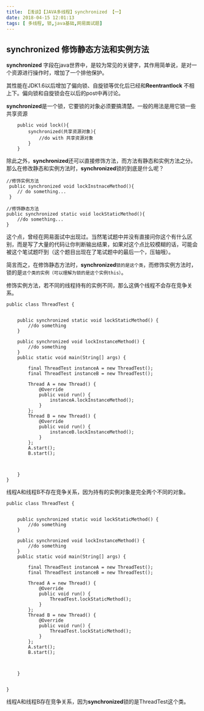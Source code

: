 ```yaml
---
title: 【浅谈】【JAVA多线程】synchronized 【一】
date: 2018-04-15 12:01:13
tags: [ 多线程, 锁,java基础,网易面试题]
---
```

## synchronized 修饰静态方法和实例方法
**synchronized** 字段在java世界中，是较为常见的关键字，其作用简单说，是对一个资源进行操作时，增加了一个排他保护。

其性能在JDK1.6以后增加了偏向锁、自旋锁等优化后已经和**Reentrantlock** 不相上下。偏向锁和自旋锁会在以后的post中再讨论。

**synchronized**是一个锁，它要锁的对象必须要搞清楚。一般的用法是用它锁一些共享资源

```
	public void lock(){
		synchronized(共享资源对象){
			//do with 共享资源对象
		}
	}

```

除此之外，**synchronized**还可以直接修饰方法，而方法有静态和实例方法之分。那么在修改静态和实例方法时，**synchronized**锁的到底是什么呢？

```
//修饰实例方法
 public synchronized void lockInstnaceMethod(){
 	// do something...
 }
```
```
//修饰静态方法
public synchronized static void lockStaticMethod(){
	//do something...
}
```
这个点，曾经在网易面试中出现过。当然笔试题中并没有直接问你这个有什么区别，而是写了大量的代码让你判断输出结果，如果对这个点比较模糊的话，可能会被这个笔试题吓到（这个题目出现在了笔试题中的最后一个，压轴哦）。


简言而之，在修饰静态方法时，**synchronized**`锁的是这个类`，而修饰实例方法时，锁的是`这个类的实例（可以理解为锁的是这个实例this）`。

修饰实例方法，若不同的线程持有的实例不同，那么这俩个线程不会存在竞争关系。

```
public class ThreadTest {


    public synchronized static void lockStaticMethod() {
        //do something
    }

    public synchronized void lockInstanceMethod() {
        //do something
    }
    public static void main(String[] args) {

        final ThreadTest instanceA = new ThreadTest();
        final ThreadTest instanceB = new ThreadTest();

        Thread A = new Thread() {
            @Override
            public void run() {
                instanceA.lockInstanceMethod();
            }
        };
        Thread B = new Thread() {
            @Override
            public void run() {
                instanceB.lockInstanceMethod();
            }
        };
        A.start();
        B.start();
        
        

    }
}

```

线程A和线程B不存在竞争关系，因为持有的实例对象是完全两个不同的对象。

```
public class ThreadTest {


    public synchronized static void lockStaticMethod() {
        //do something
    }

    public synchronized void lockInstanceMethod() {
        //do something
    }
    public static void main(String[] args) {

        final ThreadTest instanceA = new ThreadTest();
        final ThreadTest instanceB = new ThreadTest();

        Thread A = new Thread() {
            @Override
            public void run() {
                ThreadTest.lockStaticMethod();
            }
        };
        Thread B = new Thread() {
            @Override
            public void run() {
                ThreadTest.lockStaticMethod();
            }
        };
        A.start();
        B.start();



    }


}
```
线程A和线程B存在竞争关系，因为**synchronized**锁的是ThreadTest这个类。